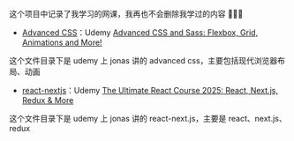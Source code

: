 这个项目中记录了我学习的网课，我再也不会删除我学过的内容 🚀🚀🚀

- [Advanced CSS](https://github.com/dahu0422/network-course/tree/main/advanced-css)：Udemy [Advanced CSS and Sass: Flexbox, Grid, Animations and More!](https://www.udemy.com/course/advanced-css-and-sass/?couponCode=LETSLEARNNOW)

这个文件目录下是 udemy 上 jonas 讲的 advanced css，主要包括现代浏览器布局、动画

- [react-nextjs](https://github.com/dahu0422/network-course/tree/main/react-nextjs)：Udemy [The Ultimate React Course 2025: React, Next.js, Redux & More](https://www.udemy.com/course/the-ultimate-react-course/?couponCode=LETSLEARNNOW)

这个文件目录下是 udemy 上 jonas 讲的 react-next.js，主要是 react、next.js、redux
